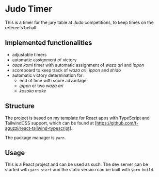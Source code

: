 # Judo Timer

This is a timer for the jury table at Judo competitions, to keep times
on the referee's behalf.

## Implemented functionalities

- adjustable timers
- automatic assignment of victory
- *osae komi* timer with automatic assignment of *waza ari* and *ippon*
- scoreboard to keep track of *waza ari*, *ippon* and *shido*
- automatic victory determination for:
	- end of time with score advantage
	- *ippon* or two *waza ari*
	- *kosoko make*


## Structure

The project is based on my template for React apps with TypeScript
and TailwindCSS support, which can be found at
[https://github.com/f-aguzzi/react-tailwind-typescript].

The package manager is `yarn`.

## Usage

This is a React project and can be used as such.
The dev server can be started with `yarn start` and the static version can be
built with `yarn build`.
